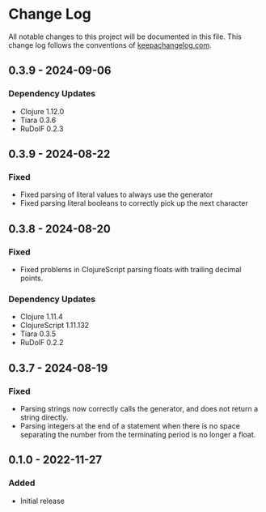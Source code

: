 # Change Log
All notable changes to this project will be documented in this file. This change log follows the conventions of [keepachangelog.com](http://keepachangelog.com/).

## 0.3.9 - 2024-09-06
### Dependency Updates
- Clojure 1.12.0
- Tiara 0.3.6
- RuDolF 0.2.3

## 0.3.9 - 2024-08-22
### Fixed
- Fixed parsing of literal values to always use the generator
- Fixed parsing literal booleans to correctly pick up the next character

## 0.3.8 - 2024-08-20
### Fixed
- Fixed problems in ClojureScript parsing floats with trailing decimal points.

### Dependency Updates
- Clojure 1.11.4
- ClojureScript 1.11.132
- Tiara 0.3.5
- RuDolF 0.2.2

## 0.3.7 - 2024-08-19
### Fixed
- Parsing strings now correctly calls the generator, and does not return a string directly.
- Parsing integers at the end of a statement when there is no space separating the number from the terminating period is no longer a float.

## 0.1.0 - 2022-11-27
### Added
- Initial release

[Unreleased]: https://github.com/quoll/raphael/compare/0.3.10...HEAD
[0.3.10]: https://github.com/quoll/raphael/compare/0.3.9...0.3.10
[0.3.9]: https://github.com/quoll/raphael/compare/0.3.8...0.3.9
[0.3.8]: https://github.com/quoll/raphael/compare/0.3.7...0.3.8
[0.3.7]: https://github.com/quoll/raphael/compare/0.1.0...0.3.7

